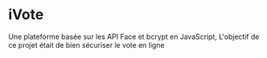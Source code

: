 # iVote
Une plateforme basée sur les API Face et bcrypt en JavaScript, L'objectif de ce projet était de bien sécuriser le vote en ligne
